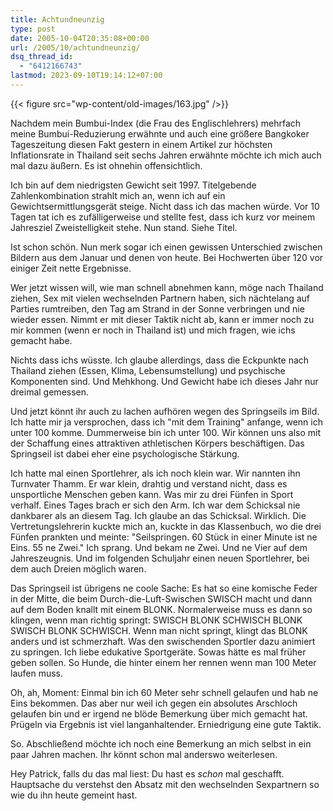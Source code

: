 ```yaml
---
title: Achtundneunzig
type: post
date: 2005-10-04T20:35:08+00:00
url: /2005/10/achtundneunzig/
dsq_thread_id:
  - "6412166743"
lastmod: 2023-09-10T19:14:12+07:00
---
```

{{< figure src="wp-content/old-images/163.jpg" />}}

Nachdem mein Bumbui-Index (die Frau des Englischlehrers) mehrfach meine Bumbui-Reduzierung erwähnte und auch eine größere Bangkoker Tageszeitung diesen Fakt gestern in einem Artikel zur höchsten Inflationsrate in Thailand seit sechs Jahren erwähnte möchte ich mich auch mal dazu äußern. Es ist ohnehin offensichtlich.

Ich bin auf dem niedrigsten Gewicht seit 1997. Titelgebende Zahlenkombination strahlt mich an, wenn ich auf ein Gewichtsermittlungsgerät steige. Nicht dass ich das machen würde. Vor 10 Tagen tat ich es zufälligerweise und stellte fest, dass ich kurz vor meinem Jahresziel Zweistelligkeit stehe. Nun stand. Siehe Titel.

Ist schon schön. Nun merk sogar ich einen gewissen Unterschied zwischen Bildern aus dem Januar und denen von heute. Bei Hochwerten über 120 vor einiger Zeit nette Ergebnisse.

Wer jetzt wissen will, wie man schnell abnehmen kann, möge nach Thailand ziehen, Sex mit vielen wechselnden Partnern haben, sich nächtelang auf Parties rumtreiben, den Tag am Strand in der Sonne verbringen und nie wieder essen. Nimmt er mit dieser Taktik nicht ab, kann er immer noch zu mir kommen (wenn er noch in Thailand ist) und mich fragen, wie ichs gemacht habe.

Nichts dass ichs wüsste. Ich glaube allerdings, dass die Eckpunkte nach Thailand ziehen (Essen, Klima, Lebensumstellung) und psychische Komponenten sind. Und Mehkhong. Und Gewicht habe ich dieses Jahr nur dreimal gemessen.

Und jetzt könnt ihr auch zu lachen aufhören wegen des Springseils im Bild. Ich hatte mir ja versprochen, dass ich "mit dem Training" anfange, wenn ich unter 100 komme. Dummerweise bin ich unter 100. Wir können uns also mit der Schaffung eines attraktiven athletischen Körpers beschäftigen. Das Springseil ist dabei eher eine psychologische Stärkung.

Ich hatte mal einen Sportlehrer, als ich noch klein war. Wir nannten ihn Turnvater Thamm. Er war klein, drahtig und verstand nicht, dass es unsportliche Menschen geben kann. Was mir zu drei Fünfen in Sport verhalf. Eines Tages brach er sich den Arm. Ich war dem Schicksal nie dankbarer als an diesem Tag. Ich glaube an das Schicksal. Wirklich. Die Vertretungslehrerin kuckte mich an, kuckte in das Klassenbuch, wo die drei Fünfen prankten und meinte: "Seilspringen. 60 Stück in einer Minute ist ne Eins. 55 ne Zwei." Ich sprang. Und bekam ne Zwei. Und ne Vier auf dem Jahreszeugnis. Und im folgenden Schuljahr einen neuen Sportlehrer, bei dem auch Dreien möglich waren.

Das Springseil ist übrigens ne coole Sache: Es hat so eine komische Feder in der Mitte, die beim Durch-die-Luft-Swischen SWISCH macht und dann auf dem Boden knallt mit einem BLONK. Normalerweise muss es dann so klingen, wenn man richtig springt: SWISCH BLONK SCHWISCH BLONK SWISCH BLONK SCHWISCH. Wenn man nicht springt, klingt das BLONK anders und ist schmerzhaft. Was den swischenden Sportler dazu animiert zu springen. Ich liebe edukative Sportgeräte. Sowas hätte es mal früher geben sollen. So Hunde, die hinter einem her rennen wenn man 100 Meter laufen muss.

Oh, ah, Moment: Einmal bin ich 60 Meter sehr schnell gelaufen und hab ne Eins bekommen. Das aber nur weil ich gegen ein absolutes Arschloch gelaufen bin und er irgend ne blöde Bemerkung über mich gemacht hat. Prügeln via Ergebnis ist viel langanhaltender. Erniedrigung eine gute Taktik.

So. Abschließend möchte ich noch eine Bemerkung an mich selbst in ein paar Jahren machen. Ihr könnt schon mal anderswo weiterlesen.

Hey Patrick, falls du das mal liest: Du hast es _schon_ mal geschafft. Hauptsache du verstehst den Absatz mit den wechselnden Sexpartnern so wie du ihn heute gemeint hast.
